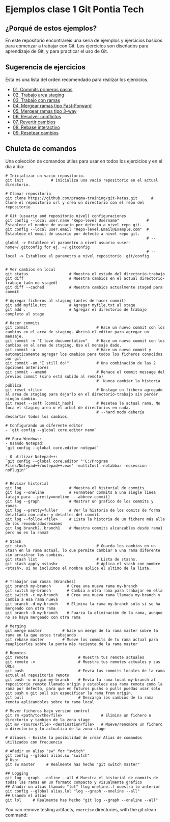 
# Ejemplos clase 1 Git Pontia Tech

## ¿Porqué de estos ejemplos?

En este repositorio encontrareis una seria de ejemplos y ejercicios basicos para comenzar a trabajar con Git.
Los ejercicios son diseñados para aprendizaje de Git, y para practicar el uso de Git.


## Sugerencia de ejercicios

Esta es una lista del orden recomendado para realizar los ejercicios.

- [01. Commits primeros pasos](./ejercicios/01.Commit-primeros-pasos/README.md)
- [02. Trabajo area staging](./ejercicios/02.Trabajo-area-staging/README.md)
- [03. Trabajo con ramas](./ejercicios/03.Trabajo-con-ramas/README.md)
- [04. Mergear ramas tipo Fast-Forward](./ejercicios/04.Mergear-ramas/README.md)
- [05. Mergear ramas tipo 3-way](./ejercicios/05.Anexar-ramas-otras-formas/README.md)
- [06. Resolver conflictos](./ejercicios/06.Anexar-conflicto/README.md)
- [07. Revertir cambios](./ejercicios/07.Rebase-rama/README.md)
- [08. Rebase interactivo](./ejercicios/08.Revertir-cambios/README.md)
- [09. Resetear cambios](./ejercicios/09.Reset/README.md)


## Chuleta de comandos

Una colección de comandos útiles para usar en todos los ejercicios y en el día a día:

```shell
# Inicializar un vacio repositorio.
git init            # Inicializa una vacio repositorio en el actual directorio.

# Clonar repositorio
git clone https://github.com/praqma-training/git-katas.git      # Clone el repositorio url y crea un directorio con el repo del repositorio

# Git (usuario and repositorio nivel) configuraciones
git config --local user.name "Repo-level Username"            # Establece el nombre de usuario por defecto a nivel repo git.
git config --local user.email "Repo-level.Email@Example.com"  # Establece el email de usuario por defecto a nivel repo git.
                                                              # --global -> Establece el parametro a nivel usuario <user-home>/.gitconfig for ej. ~/.gitconfig
                                                              # --local -> Establece el parametro a nivel repositorio .git/config


# Ver cambios en local
git status                  # Muestra el estado del directorio-trabajo
git diff                    # Muestra cambios en el actual directorio-trabajo (aún no staged)
git diff --cached           # Muestra cambios actualmente staged para commit

# Agregar ficheros al staging (antes de hacer commit)
git add myfile.txt          # Agregar myfile.txt al stage
git add .                   # Agregar el directorio de trabajo completo al stage

# Hacer commits
git commit                              # Hace un nuevo commit con los cambios en el area de staging. Abrirá el editor para agregar un mensaje.
git commit -m "I love documentation"    # Hace un nuevo commit con los cambios en el area de staging. Usa el mensaje dado.
git commit -a                           # Hace un nuevo commit y automaticamente agregar los cmabios para todos los ficheros conocidos por git
git commit -am "I still do!"            # Una combinación de las 2 opciones anteriores
git commit --amend                      # Rehace el commit message del previos commit (sino está subido al remoto)
                                        #  Nunca cambiar la historia pública
git reset <file>                        # Unstage un fichero agregado al area de staging para dejarlo en el directorio-trabajo sin perder ningún cambio.
git reset --soft [commit_hash]          # Resetea la actual rama. No toca el staging area o el arbol de directorios en nada.
                                        # --hard modo debería descartar todos los cambios.

# Configurando un diferente editor
- `git config --global core.editor nano`

## Para Windows:
- Usando Notepad:
`git config --global core.editor notepad`

- O utilizar Notepad++:
`git config --global core.editor "'C:/Program Files/Notepad++/notepad++.exe' -multiInst -notabbar -nosession -noPlugin"`


# Revisar historial
git log                     # Muestra el historial de commits
git log --oneline           # Formatear commits a una single linea (atajo para --pretty=oneline  --abbrev-commit)
git log --graph             # Mostrar un grafico de los commits y ramas
git log --pretty=fuller     # Ver la historia de los comits de forma detallada con autor y detalles del commit.
git log --follow <file>     # Lista la historia de un fichero más alla de los renombradosrenames
git log branch2..branch1    # Muestra commits alcanzables desde rama1 pero no en la rama2

# Stash
git stash                               # Guarda los cambios en un Stash en la rama actual, lo que permite cambiar a una rama diferente sin arrastrar los cambios.
git stash list                          # Lista de stashs.
git stash apply <stash>                 # Aplica el stash con nombre <stash>, si no incluimos el nombre aplica el ultimo de la lista.


# Trabajar con ramas (Branches)
git branch my-branch       # Crea una nueva rama my-branch
git switch my-branch       # Cambia a otra rama para trabajar en ella
git switch -c my-branch    # Crea una nueva rama llamada my-branch y cambia a esa rama nueva
git branch -d my-branch    # Elimina la rama my-branch solo si se ha mergeado con otra rama
git branch -D my-branch    # Fuarza la eliminación de la rama, aunque no se haya mergeado con otra rama

# Merging
git merge master         # hace un merge de la rama master sobre la rama en la que estes trabajando
git rebase master        # Mueve los commits de tu rama actual para reaplicarlos sobre la punta más reciente de la rama master

# Remotes
git remote 						# Muestra tus remote actuales
git remote -v					# Muestra tus remotes actuales y sus URLs
git push 						# Envía tus commits locales de la rama actual al repositorio remoto
git push -u origin my-branch  	# Envía la rama local my-branch al repositorio remoto llamado origin y establece esa rama remota como la rama por defecto, para que en futuros pushs o pulls puedas usar solo git push o git pull sin especificar la rama from origin.
git pull						# Descarga los cambios de la rama remota aplicandolos sobre tu rama local

# Mover ficheros bajo version control
git rm <path/to/the/file>                 # Elimina un fichero o directorio y tambien de la zona stage 
git mv <source/file> <destination/file>   # Mueve/renombre un fichero o directorio y lo actualiza de la zona stage

# Aliases - Existe la posibilidad de crear Alias de comandos utilizados con frecuencia

# Añadir un alias "sw" for "switch"
git config --global alias.sw "switch"
# Uso:
git sw master     # Realmente has hecho "git switch master"

## Logging
git log --graph --online --all # Muestra el historial de commits de todas las ramas en un formato compacto y visualmente gráfico
## Añadir un alias llamado "lol" (log oneline..) muestra lo anterior
git config --global alias.lol "log --graph --oneline --all"
## Usando el alias
git lol     # Realmente has hecho "git log --graph --oneline --all"
```

You can remove testing artifacts, `exercise` directories, with the git clean command:
